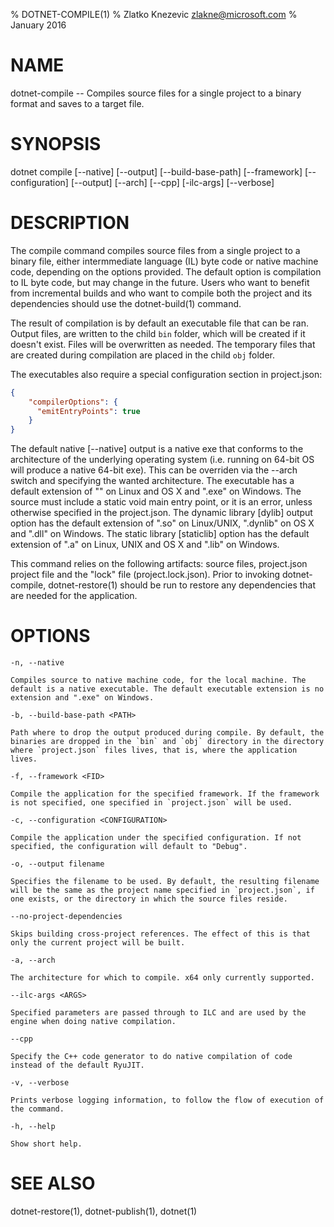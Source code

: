 % DOTNET-COMPILE(1)
% Zlatko Knezevic zlakne@microsoft.com
% January 2016

# NAME 
dotnet-compile -- Compiles source files for a single project to a binary format and saves to a target file.

# SYNOPSIS
dotnet compile [--native] [--output] 
    [--build-base-path] [--framework] [--configuration] 
    [--output] [--arch] [--cpp] [-ilc-args] [--verbose]

# DESCRIPTION
The compile command compiles source files from a single project to a binary file, either intermmediate language (IL) byte code or native machine code, depending on the options provided. The default option is compilation to IL byte code, but may change in the future. Users who want to benefit from incremental builds and who want to compile both the project and its dependencies should use the dotnet-build(1) command.

The result of compilation is by default an executable file that can be ran. Output files, are written to the child `bin` folder, which will be created if it doesn't exist. Files will be overwritten as needed. The temporary files that are created during compilation are placed in the child `obj` folder. 
 
The executables also require a special configuration section in project.json:

```json
{ 
    "compilerOptions": {
      "emitEntryPoints": true
    }
}
```

The default native [--native] output is a native exe that conforms to the architecture of the underlying operating system (i.e. running on 64-bit OS will produce a native 64-bit exe). This can be overriden via the --arch switch and specifying the wanted architecture. The executable has a default extension of "" on Linux and OS X and ".exe" on Windows. The source must include a static void main entry point, or it is an error, unless otherwise specified in the project.json. The dynamic library [dylib] output option has the default extension of ".so" on Linux/UNIX, ".dynlib" on OS X and ".dll" on Windows. The static library [staticlib] option has the default extension of ".a" on Linux, UNIX and OS X and ".lib" on Windows.

This command relies on the following artifacts: source files, project.json project file and the "lock" file (project.lock.json). Prior to invoking dotnet-compile, dotnet-restore(1) should be run to restore any dependencies that are needed for the application.  

# OPTIONS 

`-n, --native`
    
    Compiles source to native machine code, for the local machine. The default is a native executable. The default executable extension is no extension and ".exe" on Windows.

`-b, --build-base-path <PATH>`
    
    Path where to drop the output produced during compile. By default, the binaries are dropped in the `bin` and `obj` directory in the directory where `project.json` files lives, that is, where the application lives.  

`-f, --framework <FID>`
    
    Compile the application for the specified framework. If the framework is not specified, one specified in `project.json` will be used. 

`-c, --configuration <CONFIGURATION>`
    
    Compile the application under the specified configuration. If not specified, the configuration will default to "Debug".  

`-o, --output filename`
    
    Specifies the filename to be used. By default, the resulting filename will be the same as the project name specified in `project.json`, if one exists, or the directory in which the source files reside. 

`--no-project-dependencies`
    
    Skips building cross-project references. The effect of this is that only the current project will be built. 

`-a, --arch`
    
    The architecture for which to compile. x64 only currently supported.

`--ilc-args <ARGS>`
    
    Specified parameters are passed through to ILC and are used by the engine when doing native compilation. 

`--cpp`
    
    Specify the C++ code generator to do native compilation of code instead of the default RyuJIT.       

`-v, --verbose`
    
    Prints verbose logging information, to follow the flow of execution of the command.

`-h, --help`
    
    Show short help. 
  
# SEE ALSO
dotnet-restore(1), dotnet-publish(1), dotnet(1)
